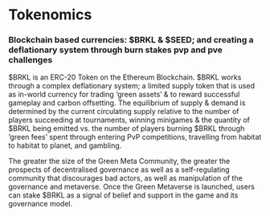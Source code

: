 # Tokenomics

### Blockchain based currencies: $BRKL & $SEED; and creating a deflationary system through burn stakes pvp and pve challenges

$BRKL is an ERC-20 Token on the Ethereum Blockchain. $BRKL works through a complex deflationary system; a limited supply token that is used as in-world currency for trading ‘green assets’ & to reward successful gameplay and carbon offsetting. The equilibrium of supply & demand is determined by the current circulating supply relative to the number of players succeeding at tournaments, winning minigames & the quantity of $BRKL being emitted vs. the number of players burning $BRKL through ‘green fees’ spent through entering PvP competitions, travelling from habitat to habitat to planet, and gambling.

The greater the size of the Green Meta Community, the greater the prospects of decentralised governance as well as a self-regulating community that discourages bad actors, as well as manipulation of the governance and metaverse. Once the Green Metaverse is launched, users can stake $BRKL as a signal of belief and support in the game and its governance model.
